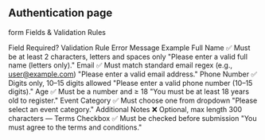 ## Authentication page

form Fields & Validation Rules

Field	Required?	Validation Rule	Error Message Example
Full Name	✅	Must be at least 2 characters, letters and spaces only	"Please enter a valid full name (letters only)."
Email	✅	Must match standard email regex (e.g., user@example.com)	"Please enter a valid email address."
Phone Number	✅	Digits only, 10–15 digits allowed	"Please enter a valid phone number (10–15 digits)."
Age	✅	Must be a number and ≥ 18	"You must be at least 18 years old to register."
Event Category	✅	Must choose one from dropdown	"Please select an event category."
Additional Notes	❌	Optional, max length 300 characters	—
Terms Checkbox	✅	Must be checked before submission	"You must agree to the terms and conditions."
